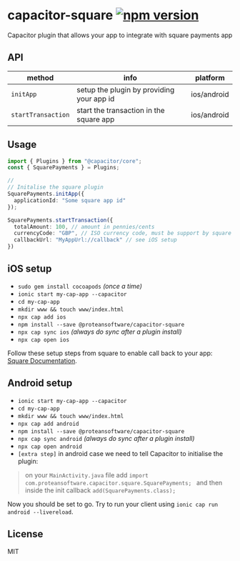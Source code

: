 # capacitor-square [![npm version](https://badge.fury.io/js/%40proteansoftware%2Fcapacitor-square.svg)](https://badge.fury.io/js/%40proteansoftware%2Fcapacitor-square)

Capacitor plugin that allows your app to integrate with square payments app


## API

| method             | info                                          | platform    |
| ------------------ | --------------------------------------------- | ----------- |
| `initApp`          | setup the plugin by providing your app id     | ios/android |
| `startTransaction` | start the transaction in the square app       | ios/android |

## Usage

```ts
import { Plugins } from "@capacitor/core";
const { SquarePayments } = Plugins;

//
// Initalise the square plugin
SquarePayments.initApp({
  applicationId: "Some square app id"
});

SquarePayments.startTransaction({
  totalAmount: 100, // amount in pennies/cents
  currencyCode: "GBP", // ISO currency code, must be support by square
  callbackUrl: "MyAppUrl://callback" // see iOS setup
})

```

## iOS setup

- `sudo gem install cocoapods` _(once a time)_
- `ionic start my-cap-app --capacitor`
- `cd my-cap-app`
- `mkdir www && touch www/index.html`
- `npx cap add ios`
- `npm install --save @proteansoftware/capacitor-square`
- `npx cap sync ios` _(always do sync after a plugin install)_
- `npx cap open ios`

Follow these setup steps from square to enable call back to your app: [Square Documentation](https://developer.squareup.com/docs/pos-api/build-on-ios#step-4-add-your-url-schemes).

## Android setup

- `ionic start my-cap-app --capacitor`
- `cd my-cap-app`
- `mkdir www && touch www/index.html`
- `npx cap add android`
- `npm install --save @proteansoftware/capacitor-square`
- `npx cap sync android` _(always do sync after a plugin install)_
- `npx cap open android`
- `[extra step]` in android case we need to tell Capacitor to initialise the plugin:

> on your `MainActivity.java` file add `import com.proteansoftware.capacitor.square.SquarePayments;
` and then inside the init callback `add(SquarePayments.class);`

Now you should be set to go. Try to run your client using `ionic cap run android --livereload`.

## License

MIT